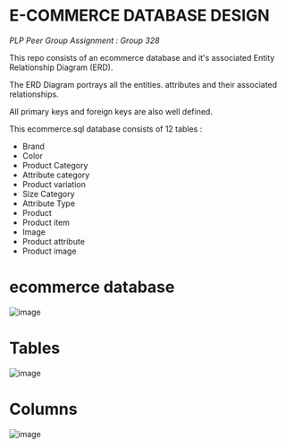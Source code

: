 # E-COMMERCE DATABASE DESIGN

_PLP Peer Group Assignment : Group 328_

This repo consists of an ecommerce database and it's associated Entity Relationship Diagram (ERD).

The ERD Diagram portrays all the entities. attributes and their associated relationships. 

All primary keys and foreign keys are also well defined. 

This ecommerce.sql database consists of 12 tables :

  - Brand
  - Color
  - Product Category
  - Attribute category
  - Product variation
  - Size Category
  - Attribute Type
  - Product
  - Product item
  - Image
  - Product attribute
  - Product image 

# ecommerce database   
![image](https://github.com/user-attachments/assets/5b384353-b168-4dba-a968-77d8ee5905aa)


# Tables
![image](https://github.com/user-attachments/assets/5d69d6b7-04c9-4272-a6f7-e118240583dc)

# Columns
![image](https://github.com/user-attachments/assets/7a16a7a2-1ec9-4991-80c2-6db0c06a362e)
